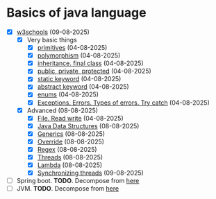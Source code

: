 # Basics of java language

- [x] [w3schools](https://www.w3schools.com/java/) (09-08-2025)
  - [x] Very basic things
    - [x] [primitives](./basics/simple/App.java) (04-08-2025)
    - [x] [polymorphism](./basics/simple/Honda.java) (04-08-2025)
    - [x] [inheritance. final class](./basics/simple/Honda.java) (04-08-2025)
    - [x] [public, private, protected](./basics/simple/App.java) (04-08-2025)
    - [x] [static keyword](./basics/simple/App.java) (04-08-2025)
    - [x] [abstract keyword](./basics/abstractpack/App.java) (04-08-2025)
    - [x] [enums](./basics/enumpack/App.java) (04-08-2025)
    - [x] [Exceptions. Errors. Types of errors. Try catch](./basics/errorpack/App.java) (04-08-2025)
  - [x] Advanced (08-08-2025)
    - [x] [File. Read write](./advanced/filepack/App.java) (04-08-2025)
    - [x] [Java Data Structures](./advanced/ds/App.java) (08-08-2025)
    - [x] [Generics](./advanced/ds/App.java) (08-08-2025)
    - [x] [Override](./basics/simple/Honda.java) (08-08-2025)
    - [x] [Regex](./advanced/regex/App.java) (08-08-2025)
    - [x] [Threads](./advanced/theads/App.java) (08-08-2025)
    - [x] [Lambda](./advanced/lambda/App.java) (08-08-2025)
    - [x] [Synchronizing threads](./advanced/syncing_threads/App.java) (09-08-2025)
- [ ] Spring boot. **TODO**. Decompose from [here](https://spring.io/guides/gs/spring-boot)
- [ ] JVM. **TODO**. Decompose from [here](https://docs.oracle.com/en/java/javase/24/vm/java-virtual-machine-technology-overview.html)
